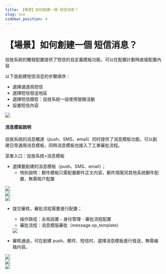 ```yaml
---
title: 【場景】如何創建一個 短信消息？
slug: xxx
sidebar_position: 4
---
```



# 【場景】如何創建一個 短信消息？

投放系統的觸發配置提供了短信的自定義模板功能，可以在配置計劃時直接配置內容

以下是創建短信消息的步驟順序：

- 選擇通道爲短信
- 選擇短信發送地區
- 選擇短信類型：投放系統一般使用營銷活動
- 設置短信內容

<img src="./assets/RVzwbM96hovJtBx3u1vcE6Junte.png"/>

#### 消息模板說明

投放系统的消息觸達（push、SMS、email）同时提供了消息模板功能，可以創建日常通用消息模板，同時消息模板也接入了工單審批流程。

菜單入口：投放系统>消息模板

- 選擇要創建的消息模板（push、SMS、email）；
    - 特别說明：郵件模板只需配置郵件正文内容，郵件頭尾同其他系统郵件配置，無需租户配置

<div class="grid gap-3 grid-cols-3">
<div>
<img src="./assets/DpuPbNGAhoio9VxMi9CcXiZOnzg.png"/>
</div>
<div>
<img src="./assets/ZgaZb4uaOoBkKBxBmQqcot6Nns9.png"/>
</div>
<div>
<img src="./assets/JAPfbROCWo0VWdx1Tg4cvnvFnTh.png"/>
</div>
</div>

- 提交審核，審批流程需要進行配置；
    - 操作路徑：全局設置 - 身份管理 - 審批流程配置
    - 審批流程：消息模版審批（message.op_template）
    <img src="./assets/WToNblr92of9EwxTwmJcDO5snkg.png"/>

- 審核通過，可在創建 push、郵件、短信时，選擇消息模板進行發送，無需编辑内容。

<div class="grid gap-3 grid-cols-3">
<div>
<img src="./assets/ROpOb0Hq0oyJ4wxlSLJcSHLYnhg.png"/>
</div>
<div>
<img src="./assets/FBSmb4f8johCEuxDU6fcKi3nnYg.png"/>
</div>
<div>
<img src="./assets/CdIVbUocIo6KmOxjyRJcMW7KnYd.png"/>
</div>
</div>

